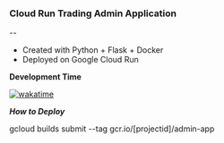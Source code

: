 ### Cloud Run Trading Admin Application
--
 - Created with Python + Flask + Docker 
 - Deployed on Google Cloud Run

**Development Time**

[![wakatime](https://wakatime.com/badge/github/freelancing-solutions/Flask-admin_app.svg)](https://wakatime.com/badge/github/freelancing-solutions/Flask-admin_app)

***How to Deploy***

gcloud builds submit --tag gcr.io/[projectid]/admin-app


